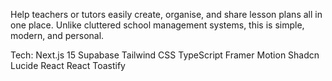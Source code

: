 Help teachers or tutors easily create, organise, and share lesson plans all in one place. Unlike cluttered school management systems, this is simple, modern, and personal.

Tech:
Next.js 15
Supabase
Tailwind CSS
TypeScript
Framer Motion
Shadcn
Lucide React
React Toastify
